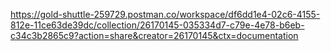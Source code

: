 https://gold-shuttle-259729.postman.co/workspace/df6dd1e4-02c6-4155-812e-11ce63de39dc/collection/26170145-035334d7-c79e-4e78-b6eb-c34c3b2865c9?action=share&creator=26170145&ctx=documentation
